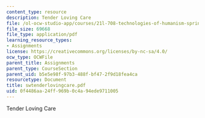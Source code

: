```yaml
---
content_type: resource
description: Tender Loving Care
file: /ol-ocw-studio-app/courses/21l-708-technologies-of-humanism-spring-2003/0f4486aa24ff969b0c4a94ede9711005_swtenderlovingcare.pdf
file_size: 69668
file_type: application/pdf
learning_resource_types:
- Assignments
license: https://creativecommons.org/licenses/by-nc-sa/4.0/
ocw_type: OCWFile
parent_title: Assignments
parent_type: CourseSection
parent_uid: b5e5e98f-97b3-488f-bf47-2f9d18fea4ca
resourcetype: Document
title: swtenderlovingcare.pdf
uid: 0f4486aa-24ff-969b-0c4a-94ede9711005
---
```

Tender Loving Care
